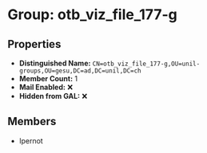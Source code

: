 # Group: otb_viz_file_177-g

## Properties

- **Distinguished Name:** `CN=otb_viz_file_177-g,OU=unil-groups,OU=gesu,DC=ad,DC=unil,DC=ch`
- **Member Count:** 1
- **Mail Enabled:** ❌
- **Hidden from GAL:** ❌

## Members

- lpernot
